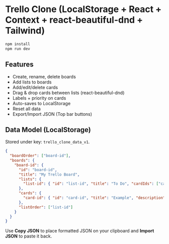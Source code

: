 # Trello Clone (LocalStorage + React + Context + react-beautiful-dnd + Tailwind)


```bash
npm install
npm run dev
```

## Features
- Create, rename, delete boards
- Add lists to boards
- Add/edit/delete cards
- Drag & drop cards between lists (react-beautiful-dnd)
- Labels + priority on cards
- Auto-saves to LocalStorage
- Reset all data
- Export/Import JSON (Top bar buttons)

## Data Model (LocalStorage)
Stored under key: `trello_clone_data_v1`.

```json
{
  "boardOrder": ["board-id"],
  "boards": {
    "board-id": {
      "id": "board-id",
      "title": "My Trello Board",
      "lists": {
        "list-id": { "id": "list-id", "title": "To Do", "cardIds": ["card-id"] }
      },
      "cards": {
        "card-id": { "id": "card-id", "title": "Example", "description": "", "labels": ["starter"], "priority": "medium" }
      },
      "listOrder": ["list-id"]
    }
  }
}
```

Use **Copy JSON** to place formatted JSON on your clipboard and **Import JSON** to paste it back.
